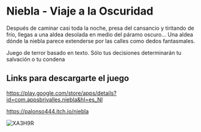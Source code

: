 # Niebla - Viaje a la Oscuridad

Después de caminar casi toda la noche, presa del cansancio y tiritando de frío, llegas a una aldea desolada en medio del páramo oscuro... Una aldea dónde la niebla parece extenderse por las calles como dedos fantasmales.

Juego de terror basado en texto. Sólo tus decisiones determinarán tu salvación o tu condena

Links para descargarte el juego
------------------------------
https://play.google.com/store/apps/details?id=com.appsbrivalles.niebla&hl=es_NI

https://palonso444.itch.io/niebla


![XA3H9R](https://github.com/user-attachments/assets/67132481-8e31-4355-a434-2365674be8e5)



